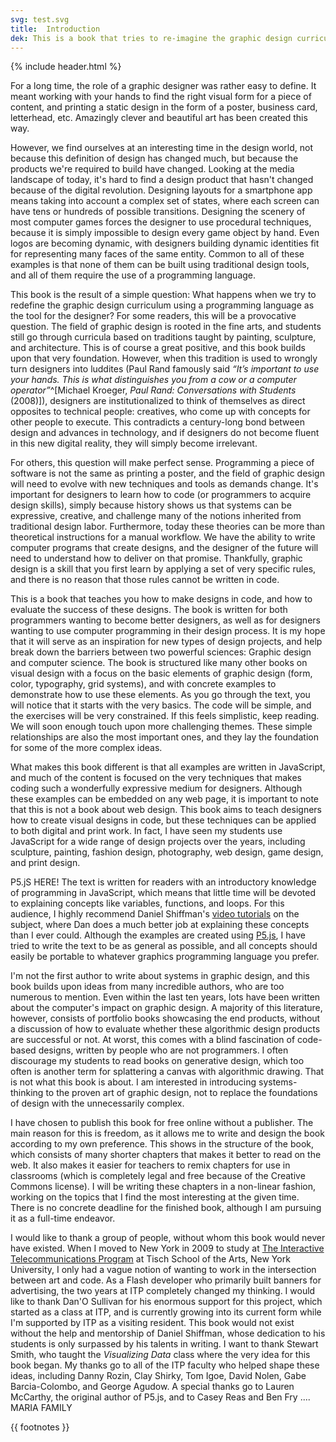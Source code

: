 ```yaml
---
svg: test.svg
title:  Introduction
dek: This is a book that tries to re-imagine the graphic design curriculum by using a programming language as the tool for the designer.
---
```


{% include header.html %}

For a long time, the role of a graphic designer was rather easy to define. It meant working with your hands to find the right visual form for a piece of content, and printing a static design in the form of a poster, business card, letterhead, etc. Amazingly clever and beautiful art has been created this way.

However, we find ourselves at an interesting time in the design world, not because this definition of design has changed much, but because the products we're required to build have changed. Looking at the media landscape of today, it's hard to find a design product that hasn't changed because of the digital revolution. Designing layouts for a smartphone app means taking into account a complex set of states, where each screen can have tens or hundreds of possible transitions. Designing the scenery of most computer games forces the designer to use procedural techniques, because it is simply impossible to design every game object by hand. Even logos are becoming dynamic, with designers building dynamic identities fit for representing many faces of the same entity. Common to all of these examples is that none of them can be built using traditional design tools, and all of them require the use of a programming language.

This book is the result of a simple question: What happens when we try to redefine the graphic design curriculum using a programming language as the tool for the designer? For some readers, this will be a provocative question. The field of graphic design is rooted in the fine arts, and students still go through curricula based on traditions taught by painting, sculpture, and architecture. This is of course a great positive, and this book builds upon that very foundation. However, when this tradition is used to wrongly turn designers into luddites (Paul Rand famously said *&ldquo;It’s important to use your hands. This is what distinguishes you from a cow or a computer operator&rdquo;*^[Michael Kroeger, *Paul Rand: Conversations with Students* (2008)]), designers are institutionalized to think of themselves as direct opposites to technical people: creatives, who come up with concepts for other people to execute. This contradicts a century-long bond between design and advances in technology, and if designers do not become fluent in this new digital reality, they will simply become irrelevant.

For others, this question will make perfect sense. Programming a piece of software is not the same as printing a poster, and the field of graphic design will need to evolve with new techniques and tools as demands change. It's important for designers to learn how to code (or programmers to acquire design skills), simply because history shows us that systems can be expressive, creative, and challenge many of the notions inherited from traditional design labor. Furthermore, today these theories can be more than theoretical instructions for a manual workflow. We have the ability to write computer programs that create designs, and the designer of the future will need to understand how to deliver on that promise. Thankfully, graphic design is a skill that you first learn by applying a set of very specific rules, and there is no reason that those rules cannot be written in code.

This is a book that teaches you how to make designs in code, and how to evaluate the success of these designs. The book is written for both programmers wanting to become better designers, as well as for designers wanting to use computer programming in their design process. It is my hope that it will serve as an inspiration for new types of design projects, and help break down the barriers between two powerful sciences: Graphic design and computer science. The book is structured like many other books on visual design with a focus on the basic elements of graphic design (form, color, typography, grid systems), and with concrete examples to demonstrate how to use these elements. As you go through the text, you will notice that it starts with the very basics. The code will be simple, and the exercises will be very constrained. If this feels simplistic, keep reading. We will soon enough touch upon more challenging themes. These simple relationships are also the most important ones, and they lay the foundation for some of the more complex ideas.

What makes this book different is that all examples are written in JavaScript, and much of the content is focused on the very techniques that makes coding such a wonderfully expressive medium for designers. Although these examples can be embedded on any web page, it is important to note that this is not a book about web design. This book aims to teach designers how to create visual designs in code, but these techniques can be applied to both digital and print work. In fact, I have seen my students use JavaScript for a wide range of design projects over the years, including sculpture, painting, fashion design, photography, web design, game design, and print design.

P5.jS HERE!
The text is written for readers with an introductory knowledge of programming in JavaScript, which means that little time will be devoted to explaining concepts like variables, functions, and loops. For this audience, I highly recommend Daniel Shiffman's [video tutorials](https://www.youtube.com/playlist?list=PLRqwX-V7Uu6Zy51Q-x9tMWIv9cueOFTFA) on the subject, where Dan does a much better job at explaining these concepts than I ever could. Although the examples are created using [P5.js](http://p5js.org), I have tried to write the text to be as general as possible, and all concepts should easily be portable to whatever graphics programming language you prefer.

I'm not the first author to write about systems in graphic design, and this book builds upon ideas from many incredible authors, who are too numerous to mention. Even within the last ten years, lots have been written about the computer's impact on graphic design. A majority of this literature, however, consists of portfolio books showcasing the end products, without a discussion of how to evaluate whether these algorithmic design products are successful or not. At worst, this comes with a blind fascination of code-based designs, written by people who are not programmers. I often discourage my students to read books on generative design, which too often is another term for splattering a canvas with algorithmic drawing. That is not what this book is about. I am interested in introducing systems-thinking to the proven art of graphic design, not to replace the foundations of design with the unnecessarily complex.

I have chosen to publish this book for free online without a publisher. The main reason for this is freedom, as it allows me to write and design the book according to my own preference. This shows in the structure of the book, which consists of many shorter chapters that makes it better to read on the web. It also makes it easier for teachers to remix chapters for use in classrooms (which is completely legal and free because of the Creative Commons license). I will be writing these chapters in a non-linear fashion, working on the topics that I find the most interesting at the given time. There is no concrete deadline for the finished book, although I am pursuing it as a full-time endeavor.

I would like to thank a group of people, without whom this book would never have existed. When I moved to New York in 2009 to study at [The Interactive Telecommunications Program](https://tisch.nyu.edu/itp) at Tisch School of the Arts, New York University, I only had a vague notion of wanting to work in the intersection between art and code. As a Flash developer who primarily built banners for advertising, the two years at ITP completely changed my thinking. I would like to thank Dan'O Sullivan for his enormous support for this project, which started as a class at ITP, and is currently growing into its current form while I'm supported by ITP as a visiting resident. This book would not exist without the help and mentorship of Daniel Shiffman, whose dedication to his students is only surpassed by his talents in writing. I want to thank Stewart Smith, who taught the *Visualizing Data* class where the very idea for this book began. My thanks go to all of the ITP faculty who helped shape these ideas, including Danny Rozin, Clay Shirky, Tom Igoe, David Nolen, Gabe Barcia-Colombo, and George Agudow. A special thanks go to Lauren McCarthy, the original author of P5.js, and to Casey Reas and Ben Fry ....
MARIA
FAMILY

{{ footnotes }}

